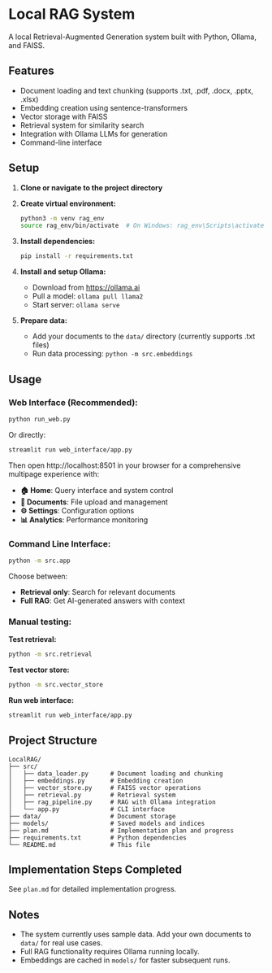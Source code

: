 # Local RAG System

A local Retrieval-Augmented Generation system built with Python, Ollama, and FAISS.

## Features

- Document loading and text chunking (supports .txt, .pdf, .docx, .pptx, .xlsx)
- Embedding creation using sentence-transformers
- Vector storage with FAISS
- Retrieval system for similarity search
- Integration with Ollama LLMs for generation
- Command-line interface

## Setup

1. **Clone or navigate to the project directory**

2. **Create virtual environment:**
   ```bash
   python3 -m venv rag_env
   source rag_env/bin/activate  # On Windows: rag_env\Scripts\activate
   ```

3. **Install dependencies:**
   ```bash
   pip install -r requirements.txt
   ```

4. **Install and setup Ollama:**
   - Download from https://ollama.ai
   - Pull a model: `ollama pull llama2`
   - Start server: `ollama serve`

5. **Prepare data:**
    - Add your documents to the `data/` directory (currently supports .txt files)
    - Run data processing: `python -m src.embeddings`

## Usage

### Web Interface (Recommended):
```bash
python run_web.py
```
Or directly:
```bash
streamlit run web_interface/app.py
```
Then open http://localhost:8501 in your browser for a comprehensive multipage experience with:
- **🏠 Home**: Query interface and system control
- **📁 Documents**: File upload and management
- **⚙️ Settings**: Configuration options
- **📊 Analytics**: Performance monitoring

### Command Line Interface:
```bash
python -m src.app
```

Choose between:
- **Retrieval only**: Search for relevant documents
- **Full RAG**: Get AI-generated answers with context

### Manual testing:

**Test retrieval:**
```bash
python -m src.retrieval
```

**Test vector store:**
```bash
python -m src.vector_store
```

**Run web interface:**
```bash
streamlit run web_interface/app.py
```

## Project Structure

```
LocalRAG/
├── src/
│   ├── data_loader.py      # Document loading and chunking
│   ├── embeddings.py       # Embedding creation
│   ├── vector_store.py     # FAISS vector operations
│   ├── retrieval.py        # Retrieval system
│   ├── rag_pipeline.py     # RAG with Ollama integration
│   └── app.py              # CLI interface
├── data/                   # Document storage
├── models/                 # Saved models and indices
├── plan.md                 # Implementation plan and progress
├── requirements.txt        # Python dependencies
└── README.md               # This file
```

## Implementation Steps Completed

See `plan.md` for detailed implementation progress.

## Notes

- The system currently uses sample data. Add your own documents to `data/` for real use cases.
- Full RAG functionality requires Ollama running locally.
- Embeddings are cached in `models/` for faster subsequent runs.